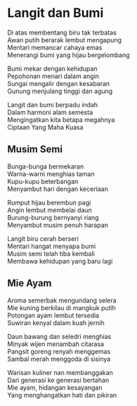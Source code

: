 # Langit dan Bumi

Di atas membentang biru tak terbatas  
Awan putih berarak lembut mengapung  
Mentari memancar cahaya emas  
Menerangi bumi yang hijau bergelombang

Bumi mekar dengan kehidupan  
Pepohonan menari dalam angin  
Sungai mengalir dengan kesabaran  
Gunung menjulang tinggi dan agung

Langit dan bumi berpadu indah  
Dalam harmoni alam semesta  
Mengingatkan kita betapa megahnya  
Ciptaan Yang Maha Kuasa

## Musim Semi

Bunga-bunga bermekaran  
Warna-warni menghias taman  
Kupu-kupu beterbangan  
Menyambut hari dengan keceriaan

Rumput hijau berembun pagi  
Angin lembut membelai daun  
Burung-burung bernyanyi riang  
Menyambut musim penuh harapan

Langit biru cerah berseri  
Mentari hangat menyapa bumi  
Musim semi telah tiba kembali  
Membawa kehidupan yang baru lagi

## Mie Ayam

Aroma semerbak mengundang selera  
Mie kuning berkilau di mangkuk putih  
Potongan ayam lembut tersedia  
Suwiran kenyal dalam kuah jernih

Daun bawang dan seledri menghias  
Minyak wijen menambah citarasa  
Pangsit goreng renyah menggemas  
Sambal merah menggoda di sisinya

Warisan kuliner nan membanggakan  
Dari generasi ke generasi bertahan  
Mie ayam, hidangan kesayangan  
Yang menghangatkan hati dan pikiran